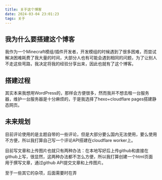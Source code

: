 ```yaml
---
title: 关于这个博客
date: 2024-03-04 23:01:23
tags: 关于
---
```

## 我为什么要搭建这个博客
我作为一个Minecraft模组/插件开发者，开发模组的时候遇到了很多困难，而尝试解决困难耗费了我大量的时间，大部分人也有可能会遇到相同的问题，为了让别人不走这些弯路，我决定将我的经验分享出来，因此也就有了这个博客。
## 搭建过程
其实本来我想用WordPress的，那样会方便很多，然而我并不想去租一台服务器，维护一台服务器是十分麻烦的，于是我选择了hexo+cloudflare pages搭建静态网页。
## 未来规划
目前评论使用的是主题自带的一些评论，但是大部分要么国内无法使用，要么使用不方便，所以我打算自己写一个评论API搭建在cloudflare worker上。

目前写文章和上传图片也就只有两种办法：在本地写好后上传github和直接在github上写，很显然，这两种办法都不怎么方便，所以我打算创建一个html页面用于撰写文章，通过github API提交文章和上传图片。

至于一些其它的杂项，后面需要时在弄
